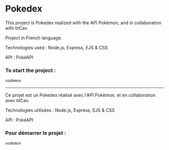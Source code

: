 # Pokedex

This project is Pokedex realized with the API Pokémon, and in collaboration with blCav.

Project in French language.

Technologies used : Node.js, Express, EJS & CSS

API : PokéAPI

### To start the project :

```sh
nodemon
```

------

Ce projet est un Pokedex réalisé avec l'API Pokémon, et en collaboration avec blCav.

Technologies utilisées : Node.js, Express, EJS & CSS

API : PokéAPI

### Pour démarrer le projet : 

```sh
nodemon
```

